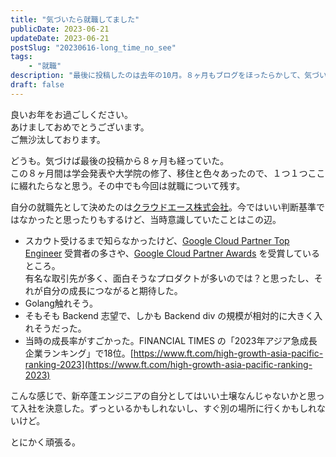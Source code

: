 ```yaml
---
title: "気づいたら就職してました"
publicDate: 2023-06-21
updateDate: 2023-06-21
postSlug: "20230616-long_time_no_see"
tags: 
    - "就職"
description: "最後に投稿したのは去年の10月。８ヶ月もブログをほったらかして、気づいたら就職していた"
draft: false
---
```


良いお年をお過ごしください。<br>
あけましておめでとうございます。<br>
ご無沙汰しております。<br>

どうも。気づけば最後の投稿から８ヶ月も経っていた。<br>
この８ヶ月間は学会発表や大学院の修了、移住と色々あったので、１つ１つここに綴れたらなと思う。その中でも今回は就職について残す。

自分の就職先として決めたのは[クラウドエース株式会社](https://cloud-ace.jp/)。今ではいい判断基準ではなかったと思ったりもするけど、当時意識していたことはこの辺。

- スカウト受けるまで知らなかったけど、[Google Cloud Partner Top Engineer](https://rsvp.withgoogle.com/events/google-cloud-partner-top-engineer) 受賞者の多さや、[Google Cloud Partner Awards](https://cloud.google.com/awards?hl=ja) を受賞しているところ。  
有名な取引先が多く、面白そうなプロダクトが多いのでは？と思ったし、それが自分の成長につながると期待した。
- Golang触れそう。
- そもそも Backend 志望で、しかも Backend div の規模が相対的に大きく入れそうだった。
- 当時の成長率がすごかった。FINANCIAL TIMES の「2023年アジア急成長企業ランキング」で18位。[https://www.ft.com/high-growth-asia-pacific-ranking-2023](https://www.ft.com/high-growth-asia-pacific-ranking-2023)

こんな感じで、新卒蓬エンジニアの自分としてはいい土壌なんじゃないかと思って入社を決意した。ずっといるかもしれないし、すぐ別の場所に行くかもしれないけど。

とにかく頑張る。